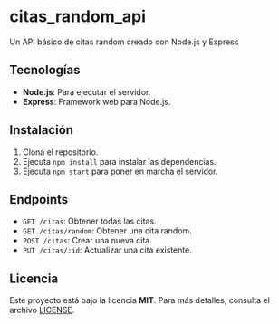 # citas_random_api
Un API básico de citas random creado con Node.js y Express

## Tecnologías

- **Node.js**: Para ejecutar el servidor.
- **Express**: Framework web para Node.js.

## Instalación

1. Clona el repositorio.
2. Ejecuta `npm install` para instalar las dependencias.
3. Ejecuta `npm start` para poner en marcha el servidor.

## Endpoints

- `GET /citas`: Obtener todas las citas.
- `GET /citas/random`: Obtener una cita random.
- `POST /citas`: Crear una nueva cita.
- `PUT /citas/:id`: Actualizar una cita existente.

## Licencia

Este proyecto está bajo la licencia **MIT**. Para más detalles, consulta el archivo [LICENSE](LICENSE).

